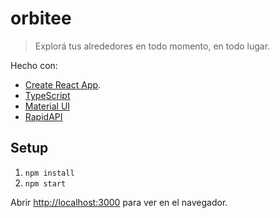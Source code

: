 # orbitee
> Explorá tus alrededores en todo momento, en todo lugar.

Hecho con:

- [Create React App](https://github.com/facebook/create-react-app).
- [TypeScript](https://www.typescriptlang.org/)
- [Material UI](https://mui.com)
- [RapidAPI](https://rapidapi.com/hub)

## Setup

1. `npm install`
1. `npm start`

Abrir [http://localhost:3000](http://localhost:3000) para ver en el navegador.
